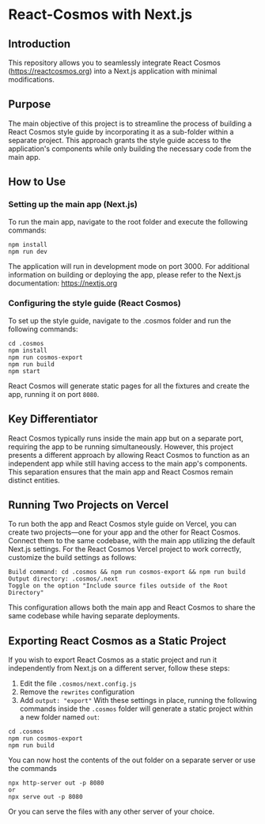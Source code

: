 # React-Cosmos with Next.js

## Introduction

This repository allows you to seamlessly integrate React Cosmos (https://reactcosmos.org) into a Next.js application with minimal modifications.

## Purpose

The main objective of this project is to streamline the process of building a React Cosmos style guide by incorporating it as a sub-folder within a separate project. This approach grants the style guide access to the application's components while only building the necessary code from the main app.

## How to Use

### Setting up the main app (Next.js)

To run the main app, navigate to the root folder and execute the following commands:

```
npm install
npm run dev
```

The application will run in development mode on port 3000. For additional information on building or deploying the app, please refer to the Next.js documentation: https://nextjs.org


### Configuring the style guide (React Cosmos)
To set up the style guide, navigate to the .cosmos folder and run the following commands:

```
cd .cosmos
npm install
npm run cosmos-export
npm run build
npm start
```

React Cosmos will generate static pages for all the fixtures and create the app, running it on port `8080`.

## Key Differentiator
React Cosmos typically runs inside the main app but on a separate port, requiring the app to be running simultaneously. However, this project presents a different approach by allowing React Cosmos to function as an independent app while still having access to the main app's components. This separation ensures that the main app and React Cosmos remain distinct entities.

## Running Two Projects on Vercel
To run both the app and React Cosmos style guide on Vercel, you can create two projects—one for your app and the other for React Cosmos. Connect them to the same codebase, with the main app utilizing the default Next.js settings. For the React Cosmos Vercel project to work correctly, customize the build settings as follows:
```
Build command: cd .cosmos && npm run cosmos-export && npm run build
Output directory: .cosmos/.next
Toggle on the option "Include source files outside of the Root Directory"
```

This configuration allows both the main app and React Cosmos to share the same codebase while having separate deployments.

## Exporting React Cosmos as a Static Project
If you wish to export React Cosmos as a static project and run it independently from Next.js on a different server, follow these steps:

1. Edit the file `.cosmos/next.config.js`
2. Remove the `rewrites` configuration
3. Add `output: "export"`
With these settings in place, running the following commands inside the `.cosmos` folder will generate a static project within a new folder named `out`:

```
cd .cosmos
npm run cosmos-export
npm run build
```

You can now host the contents of the out folder on a separate server or use the commands 
```
npx http-server out -p 8080 
or
npx serve out -p 8080
```
Or you can serve the files with any other server of your choice.

